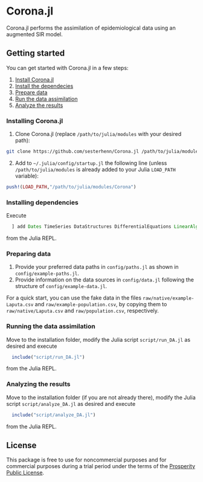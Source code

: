 # Corona.jl 
Corona.jl performs the assimilation of epidemiological data using an augmented SIR model.

## Getting started
You can get started with Corona.jl in a few steps:

1. [Install Corona.jl](#installing-coronajl)
2. [Install the dependecies](#installing-dependencies)
3. [Prepare data](#preparing-data)
3. [Run the data assimilation](#running-the-data-assimilation)
4. [Analyze the results](#analyzing-the-results)

### Installing Corona.jl
1. Clone Corona.jl (replace `/path/to/julia/modules` with your desired path):

  ```bash
  git clone https://github.com/sesterhenn/Corona.jl /path/to/julia/modules/Corona
  ```

2. Add to `~/.julia/config/startup.jl` the following line (unless `/path/to/julia/modules` is already added to your Julia `LOAD_PATH` variable):

  ```julia
  push!(LOAD_PATH,"/path/to/julia/modules/Corona")
  ```

### Installing dependencies
Execute
  
  ```julia
    ] add Dates TimeSeries DataStructures DifferentialEquations LinearAlgebra Flux Interpolations FFTW FileIO JLD2 DataFrames Unicode CSV Formatting Plots LaTeXStrings
  ```

from the Julia REPL.

### Preparing data

1. Provide your preferred data paths in `config/paths.jl` as shown in `config/example-paths.jl`.
2. Provide information on the data sources in `config/data.jl` following the structure of `config/example-data.jl`.

For a quick start, you can use the fake data in the files `raw/native/example-Laputa.csv` and `raw/example-population.csv`, by copying them to `raw/native/Laputa.csv` and `raw/population.csv`, respectively.

### Running the data assimilation
Move to the installation folder, modify the Julia script `script/run_DA.jl` as desired and execute

  ```julia
    include("script/run_DA.jl")
  ```

from the Julia REPL.

### Analyzing the results 
Move to the installation folder (if you are not already there), modify the Julia script `script/analyze_DA.jl` as desired and execute

  ```julia
    include("script/analyze_DA.jl")
  ```

from the Julia REPL.

## License
This package is free to use for noncommercial purposes and for commercial purposes during a trial period under the terms of the [Prosperity Public License](LICENSE.md).

